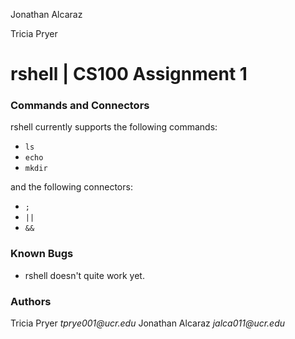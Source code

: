 Jonathan Alcaraz

Tricia Pryer
# rshell | CS100 Assignment 1



### Commands and Connectors

rshell currently supports the following commands:
- `ls`
- `echo`
- `mkdir`

and the following connectors:
- `;`
- `||`
- `&&`

### Known Bugs
- rshell doesn't quite work yet.

### Authors
Tricia Pryer _tprye001@ucr.edu_
Jonathan Alcaraz _jalca011@ucr.edu_
